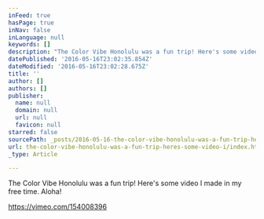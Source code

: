 ```yaml
---
inFeed: true
hasPage: true
inNav: false
inLanguage: null
keywords: []
description: "The Color Vibe Honolulu was a fun trip! Here's some video I made in my free time. Aloha! "
datePublished: '2016-05-16T23:02:35.854Z'
dateModified: '2016-05-16T23:02:28.675Z'
title: ''
author: []
authors: []
publisher:
  name: null
  domain: null
  url: null
  favicon: null
starred: false
sourcePath: _posts/2016-05-16-the-color-vibe-honolulu-was-a-fun-trip-heres-some-video-i.md
url: the-color-vibe-honolulu-was-a-fun-trip-heres-some-video-i/index.html
_type: Article

---
```

The Color Vibe Honolulu was a fun trip! Here's some video I made in my free time. Aloha!

https://vimeo.com/154008396